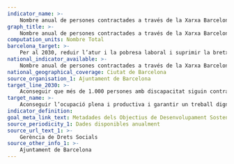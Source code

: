 ```yaml
---
indicator_name: >-
    Nombre anual de persones contractades a través de la Xarxa Barcelona per la Inclusió Laboral de les persones amb discapacitat (XIB)
graph_title: >-
    Nombre anual de persones contractades a través de la Xarxa Barcelona per la Inclusió Laboral de les persones amb discapacitat (XIB)
computation_units: Nombre Total 
barcelona_target: >-
    Per al 2030, reduir l’atur i la pobresa laboral i suprimir la bretxa salarial de gènere, amb un esforç redoblat per la inclusió laboral de les persones amb discapacitat
national_indicator_available: >-
    Nombre anual de persones contractades a través de la Xarxa Barcelona per la Inclusió Laboral de les persones amb discapacitat (XIB)
national_geographical_coverage: Ciutat de Barcelona
source_organisation_1: Ajuntament de Barcelona
target_line_2030: >-
    Aconseguir que més de 1.000 persones amb discapacitat siguin contractades cada any per la Xarxa Barcelona per la Inclusió Laboral
target_name: >-
    Aconseguir l’ocupació plena i productiva i garantir un treball digne per a tots els homes i dones, inclosos el jovent i les persones amb discapacitat, així com la igualtat de remuneració per treball d’igual valor
indicator_definition:
goal_meta_link_text: Metadades dels Objectius de Desenvolupament Sostenible de les Nacions Unides (pdf 894kB)
source_periodicity_1: Dades disponibles anualment
source_url_text_1: >-
    Gerència de Drets Socials
source_other_info_1: >-
    Ajuntament de Barcelona
---
```

